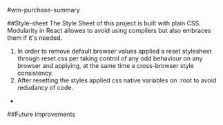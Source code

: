 #wm-purchase-summary

##Style-sheet
The Style Sheet of this project is built with plain CSS. Modularity in React allowes to avoid using compilers but also embraces them if it's needed.

1. In order to remove default browser values applied a reset stylesheet through reset.css per taking control of any odd behaviour on any browser and applying, at the same time a cross-browser style consistency.
2. After resetting the styles applied css native variables on :root to avoid redudancy of code.
 * 



 ##Future improvements

